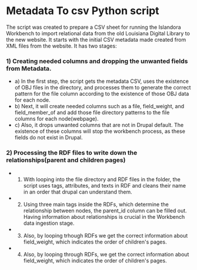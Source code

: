 # Metadata To csv Python script
The script was created to prepare a CSV sheet for running the Islandora Workbench to import relational data from the old Louisiana Digital Library to the new website. It starts with the initial CSV metadata made created from XML files from the website. It has two stages:
### 1) Creating needed columns and dropping the unwanted fields from Metadata.
- a) In the first step, the script gets the metadata CSV, uses the existence of OBJ files in the directory, and processes them to generate the correct pattern for the file column according to the existence of those OBJ data for each node.
- b) Next, it will create needed columns such as a file, field_weight, and field_member_of and add those file directory patterns to the file columns for each node(webpage).
- c) Also, it drops unwanted columns that are not in Drupal default. The existence of these columns will stop the workbench process, as these fields do not exist in Drupal.

### 2) Processing the RDF files to write down the relationships(parent and children pages)
- 1) With looping into the file directory and RDF files in the folder, the script uses tags, attributes, and texts in RDF and cleans their name in an order that drupal can understand them.
- 2) Using three main tags inside the RDFs, which determine the relationship between nodes, the parent_id column can be filled out. Having information about relationships is crucial in the Workbench data ingestion stage.  
- 3) Also, by looping trhough RDFs we get the correct information about field_weight, which indicates the order of children's pages.
- 4) Also, by looping through RDFs, we get the correct information about field_weight, which indicates the order of children's pages.
